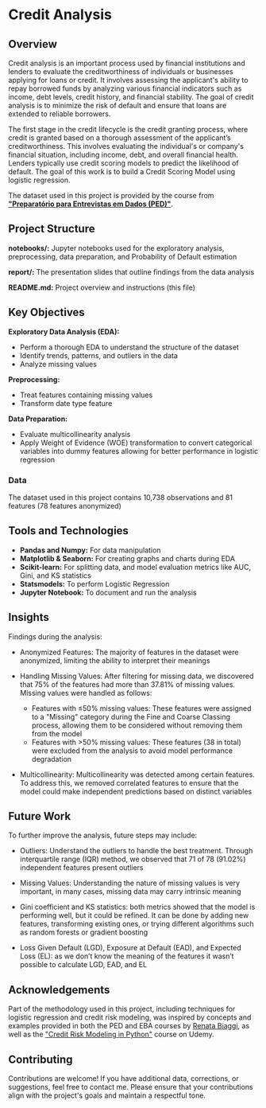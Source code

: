 # Credit Analysis

## Overview
Credit analysis is an important process used by financial institutions and lenders to evaluate the creditworthiness of individuals or businesses applying for loans or credit. It involves assessing the applicant's ability to repay borrowed funds by analyzing various financial indicators such as income, debt levels, credit history, and financial stability. The goal of credit analysis is to minimize the risk of default and ensure that loans are extended to reliable borrowers.

The first stage in the credit lifecycle is the credit granting process, where credit is granted based on a thorough assessment of the applicant’s creditworthiness. This involves evaluating the individual's or company's financial situation, including income, debt, and overall financial health. Lenders typically use credit scoring models to predict the likelihood of default. The goal of this work is to build a Credit Scoring Model using logistic regression.

The dataset used in this project is provided by the course from [ **"Preparatório para Entrevistas em Dados (PED)"**](https://renatabiaggi.com/ped/).

## Project Structure

**notebooks/:** Jupyter notebooks used for the exploratory analysis, preprocessing, data preparation, and Probability of Default estimation

**report/:** The presentation slides that outline findings from the data analysis

**README.md:** Project overview and instructions (this file)

## Key Objectives

**Exploratory Data Analysis (EDA):**

- Perform a thorough EDA to understand the structure of the dataset
- Identify trends, patterns, and outliers in the data
- Analyze missing values

**Preprocessing:**

- Treat features containing missing values
- Transform date type feature

**Data Preparation:**

- Evaluate multicollinearity analysis
- Apply Weight of Evidence (WOE) transformation to convert categorical variables into dummy features allowing for better performance in logistic regression

### Data
The dataset used in this project contains 10,738 observations and 81 features (78 features anonymized)

## Tools and Technologies

- **Pandas and Numpy:** For data manipulation
- **Matplotlib & Seaborn:** For creating graphs and charts during EDA
- **Scikit-learn:** For splitting data, and model evaluation metrics like AUC, Gini, and KS statistics
- **Statsmodels:** To perform Logistic Regression
- **Jupyter Notebook:** To document and run the analysis


## Insights

Findings during the analysis:

- Anonymized Features: The majority of features in the dataset were anonymized, limiting the ability to interpret their meanings

- Handling Missing Values: After filtering for missing data, we discovered that 75% of the features had more than 37.81% of missing values. Missing values were handled as follows:

  - Features with ≤50% missing values: These features were assigned to a "Missing" category during the Fine and Coarse Classing process, allowing them to be considered without removing them from the model
  - Features with >50% missing values: These features (38 in total) were excluded from the analysis to avoid model performance degradation

- Multicollinearity: Multicollinearity was detected among certain features. To address this, we removed correlated features to ensure that the model could make independent predictions based on distinct variables

## Future Work
To further improve the analysis, future steps may include:

- Outliers: Understand the outliers to handle the best treatment. Through interquartile range (IQR) method, we observed that 71 of 78 (91.02%) independent features present outliers

- Missing Values: Understanding the nature of missing values is very important, in many cases, missing data may carry intrinsic meaning

- Gini coefficient and KS statistics: both metrics showed that the model is performing well, but it could be refined. It can be done by adding new features, transforming existing ones, or trying different algorithms such as random forests or gradient boosting

- Loss Given Default (LGD), Exposure at Default (EAD), and Expected Loss (EL): as we don’t know the meaning of the features it wasn’t possible to calculate LGD, EAD, and EL

## Acknowledgements
Part of the methodology used in this project, including techniques for logistic regression and credit risk modeling, was inspired by concepts and examples provided in both the PED and EBA courses by [Renata Biaggi](https://renatabiaggi.com/), as well as the ["Credit Risk Modeling in Python"](https://www.udemy.com/course/credit-risk-modeling-in-python/learn/lecture/15585764?start=450#overview) course on Udemy.

## Contributing
Contributions are welcome! If you have additional data, corrections, or suggestions, feel free to contact me. Please ensure that your contributions align with the project's goals and maintain a respectful tone. 




